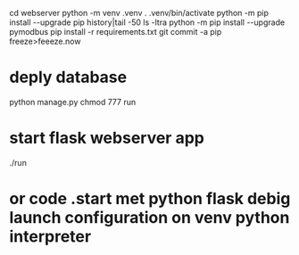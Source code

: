 cd webserver
python -m venv .venv
. .venv/bin/activate
python -m pip install --upgrade pip
history|tail -50
ls -ltra
python -m pip install --upgrade pymodbus
pip install -r requirements.txt 
git commit -a
pip freeze>feeeze.now
# deply database
python manage.py
chmod 777 run
# start flask webserver app
./run
# or code .start met python flask debig launch configuration on venv python interpreter
